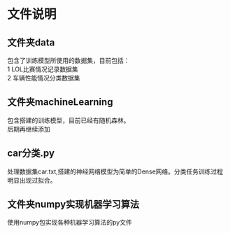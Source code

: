 # 文件说明
## 文件夹data
包含了训练模型所使用的数据集，目前包括： \
1 LOL比赛情况记录数据集 \
2 车辆性能情况分类数据集

## 文件夹machineLearning
包含搭建的训练模型，目前已经有随机森林。 \
后期再继续添加

## car分类.py
处理数据集car.txt,搭建的神经网络模型为简单的Dense网络。分类任务训练过程明显出现过拟合。

## 文件夹numpy实现机器学习算法
使用numpy包实现各种机器学习算法的py文件

